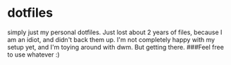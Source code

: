 # dotfiles
simply just my personal dotfiles.
Just lost about 2 years of files, because I am an idiot, and didn't back them up.
I'm not completely happy with my setup yet, and I'm toying around with dwm. 
But getting there.
###Feel free to use whatever :)

